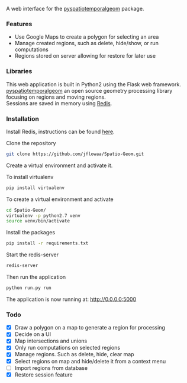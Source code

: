 A web interface for the [pyspatiotemporalgeom](https://pypi.python.org/pypi/pyspatiotemporalgeom/) package.

### Features
* Use Google Maps to create a polygon for selecting an area
* Manage created regions, such as delete, hide/show, or run computations
* Regions stored on server allowing for restore for later use

### Libraries
This web application is built in Python2 using the Flask web framework.  
[pyspatiotemporalgeom](https://pypi.python.org/pypi/pyspatiotemporalgeom/) an open source geometry processing library focusing on regions and moving regions.  
Sessions are saved in memory using [Redis](http://redis.io/).

### Installation
Install Redis, instructions can be found [here](http://redis.io/topics/quickstart).

Clone the repository
```bash
git clone https://github.com/jflowaa/Spatio-Geom.git
```

Create a virtual environment and activate it.

To install virtualenv
```bash
pip install virtualenv
```

To create a virtual environment and activate
```bash
cd Spatio-Geom/
virtualenv -p python2.7 venv
source venv/bin/activate
```

Install the packages
```bash
pip install -r requirements.txt
```
Start the redis-server
```bash
redis-server
```

Then run the application
```bash
python run.py run
```
The application is now running at: http://0.0.0.0:5000
### Todo
- [x] Draw a polygon on a map to generate a region for processing
- [x] Decide on a UI
- [x] Map intersections and unions
- [x] Only run computations on selected regions
- [x] Manage regions. Such as delete, hide, clear map
- [x] Select regions on map and hide/delete it from a context menu
- [ ] Import regions from database
- [x] Restore session feature
